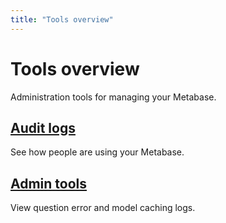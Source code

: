 ```yaml
---
title: "Tools overview"
---
```


# Tools overview

Administration tools for managing your Metabase.

## [Audit logs](./audit.md)

See how people are using your Metabase.

## [Admin tools](./tools.md)

View question error and model caching logs.
